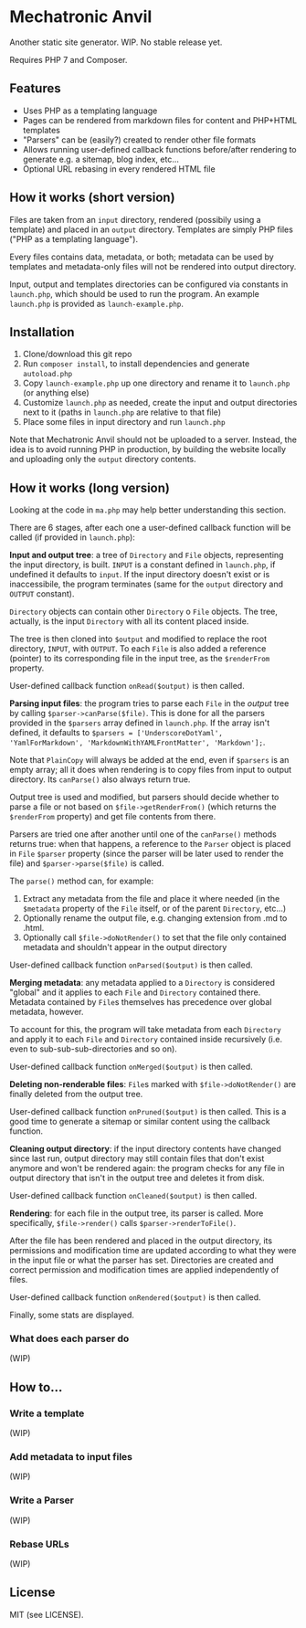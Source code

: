 # Mechatronic Anvil
Another static site generator. WIP. No stable release yet.

Requires PHP 7 and Composer.

## Features
* Uses PHP as a templating language
* Pages can be rendered from markdown files for content and PHP+HTML templates
* "Parsers" can be (easily?) created to render other file formats
* Allows running user-defined callback functions before/after rendering to generate e.g. a sitemap, blog index, etc...
* Optional URL rebasing in every rendered HTML file

## How it works (short version)
Files are taken from an `input` directory, rendered (possibily using a template) and placed in an `output` directory. Templates are simply PHP files ("PHP as a templating language").

Every files contains data, metadata, or both; metadata can be used by templates and metadata-only files will not be rendered into output directory.

Input, output and templates directories can be configured via constants in `launch.php`, which should be used to run the program. An example `launch.php` is provided as `launch-example.php`.

## Installation

1. Clone/download this git repo
2. Run `composer install`, to install dependencies and generate `autoload.php`
3. Copy `launch-example.php` up one directory and rename it to `launch.php` (or anything else)
4. Customize `launch.php` as needed, create the input and output directories next to it (paths in `launch.php` are relative to that file)
5. Place some files in input directory and run `launch.php`

Note that Mechatronic Anvil should not be uploaded to a server. Instead, the idea is to avoid running PHP in production, by building the website locally and uploading only the `output` directory contents.

## How it works (long version)

Looking at the code in `ma.php` may help better understanding this section.
 
There are 6 stages, after each one a user-defined callback function will be called (if provided in `launch.php`):

**Input and output tree**: a tree of `Directory` and `File` objects, representing the input directory, is built. `INPUT` is a constant defined in `launch.php`, if undefined it defaults to `input`. If the input directory doesn't exist or is inaccessibile, the program terminates (same for the `output` directory and `OUTPUT` constant).

`Directory` objects can contain other `Directory` o `File` objects. The tree, actually, is the input `Directory` with all its content placed inside.

The tree is then cloned into `$output` and modified to replace the root directory, `INPUT`, with `OUTPUT`. To each `File` is also added a reference (pointer) to its corresponding file in the input tree, as the `$renderFrom` property.

User-defined callback function `onRead($output)` is then called.

**Parsing input files**: the program tries to parse each `File` in the *output* tree by calling `$parser->canParse($file)`. This is done for all the parsers provided in the `$parsers` array defined in `launch.php`. If the array isn't defined, it defaults to `$parsers = ['UnderscoreDotYaml', 'YamlForMarkdown', 'MarkdownWithYAMLFrontMatter', 'Markdown'];`.

Note that `PlainCopy` will always be added at the end, even if `$parsers` is an empty array; all it does when rendering is to copy files from input to output directory. Its `canParse()` also always return true.

Output tree is used and modified, but parsers should decide whether to parse a file or not based on `$file->getRenderFrom()` (which returns the `$renderFrom` property) and get file contents from there.

Parsers are tried one after another until one of the `canParse()` methods returns true: when that happens, a reference to the `Parser` object is placed in `File` `$parser` property (since the parser will be later used to render the file) and `$parser->parse($file)` is called.

The `parse()` method can, for example:
1. Extract any metadata from the file and place it where needed (in the `$metadata` property of the `File` itself, or of the parent `Directory`, etc...)
2. Optionally rename the output file, e.g. changing extension from .md to .html.
3. Optionally call `$file->doNotRender()` to set that the file only contained metadata and shouldn't appear in the output directory

User-defined callback function `onParsed($output)` is then called.

**Merging metadata**: any metadata applied to a `Directory` is considered "global" and it applies to each `File` and `Directory` contained there. Metadata contained by `File`s themselves has precedence over global metadata, however.

To account for this, the program will take metadata from each `Directory` and apply it to each `File` and `Directory` contained inside recursively (i.e. even to sub-sub-sub-directories and so on).

User-defined callback function `onMerged($output)` is then called.

**Deleting non-renderable files**: `File`s marked with `$file->doNotRender()` are finally deleted from the output tree.

User-defined callback function `onPruned($output)` is then called. This is a good time to generate a sitemap or similar content using the callback function.

**Cleaning output directory**: if the input directory contents have changed since last run, output directory may still contain files that don't exist anymore and won't be rendered again: the program checks for any file in output directory that isn't in the output tree and deletes it from disk.

User-defined callback function `onCleaned($output)` is then called.

**Rendering**: for each file in the output tree, its parser is called. More specifically, `$file->render()` calls `$parser->renderToFile()`.

After the file has been rendered and placed in the output directory, its permissions and modification time are updated according to what they were in the input file or what the parser has set. Directories are created and correct permission and modification times are applied independently of files.
 
User-defined callback function `onRendered($output)` is then called.
 
Finally, some stats are displayed.

### What does each parser do

(WIP)

## How to...

### Write a template

(WIP)

### Add metadata to input files

(WIP)

### Write a Parser

(WIP)

### Rebase URLs

(WIP)

## License

MIT (see LICENSE).
